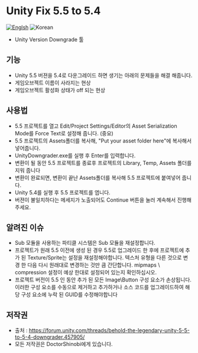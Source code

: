 # Unity Fix  5.5 to 5.4

[![Englsh](https://img.shields.io/badge/Language-English-red.svg)](README.md)
![Korean](https://img.shields.io/badge/Language-Korean-lightgrey.svg)

- Unity Version Downgrade 툴

## 기능
- Unity 5.5 버젼을 5.4로 다운그레이드 하면 생기는 아래의 문제들을 해결 해줍니다.
- 게임오브젝트 이름이 사라지는 현상
- 게임오브젝트 활성화 상태가 off 되는 현상

## 사용법
- 5.5 프로젝트를 열고 Edit/Project Settings/Editor의 Asset Serialization Mode를 Force Text로 설정해 줍니다. (중요)
- 5.5 프로젝트의 Assets폴더를 복사해, "Put your asset folder here"에 복사해서 넣어줍니다.
- UnityDowngrader.exe를 실행 후 Enter를 입력합니다.
- 변환이 될 동안 5.5 프로젝트를 종료후 프로젝트의 Library, Temp, Assets 폴더를 지워 줍니다
- 변환이 완료되면, 변환이 끝난 Assets폴더를 복사해 5.5 프로젝트에 붙여넣어 줍니다.
- Unity 5.4를 실행 후 5.5 프로젝트를 엽니다.
- 버젼이 불일치하다는 메세지가 노출되어도 Continue 버튼을 눌러 계속해서 진행해주세요.

## 알려진 이슈
- Sub 모듈을 사용하는 파티클 시스템은 Sub 모듈을 재설정합니다.
- 프로젝트가 원래 5.5 이전에 생성 된 경우 5.5로 업그레이드 한 후에 프로젝트에 추가 된 Texture/Sprite는 설정을 재설정해야합니다. 텍스처 유형을 다른 것으로 변경 한 다음 다시 원래대로 변경하는 것만 큼 간단합니다. mipmaps \ compression 설정이 예상 한대로 설정되어 있는지 확인하십시오.
- 프로젝트 버전이 5.5 인 동안 추가 된 모든 Image\Button 구성 요소가 손상됩니다. 이러한 구성 요소를 수동으로 제거하고 추가하거나 소스 코드를 업그레이드하여 해당 구성 요소에 누락 된 GUID를 수정해야합니다 


## 저작권
- 출처 : https://forum.unity.com/threads/behold-the-legendary-unity-5-5-to-5-4-downgrader.457905/
- 모든 저작권은 DoctorShinobi에게 있습니다.

